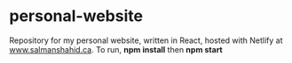 # personal-website
Repository for my personal website, written in React, hosted with Netlify at www.salmanshahid.ca. To run, **npm install** then **npm start**
